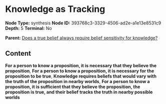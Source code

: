 # Knowledge as Tracking

**Node Type:** synthesis
**Node ID:** 393768c3-3329-4506-ad2e-a1e13e8531c9
**Depth:** 5
**Terminal:** No

**Parent:** [Does a true belief always require belief sensitivity for knowledge?](does-a-true-belief-always-require-belief-sensitivity-for-knowledge-antithesis-2043dfc6-c9f8-4780-b31b-2b090ff28f28.md)

## Content

**For a person to know a proposition, it is necessary that they believe the proposition**, **For a person to know a proposition, it is necessary for the proposition to be true**, **Knowledge requires beliefs that would vary with the truth of the proposition in nearby worlds**, **For a person to know a proposition, it is sufficient that they believe the proposition, the proposition is true, and their belief tracks the truth in nearby possible worlds**
